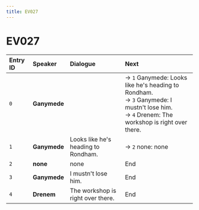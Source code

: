```yaml
---
title: EV027
---
```


# EV027


| Entry ID | Speaker | Dialogue | Next |
| :------- | :------ | :------- | :------------ |
| `0` | **Ganymede** |  | → `1` Ganymede: Looks like he's heading to Rondham\.<br>→ `3` Ganymede: I mustn't lose him\.<br>→ `4` Drenem: The workshop is right over there\. |
| `1` | **Ganymede** | Looks like he's heading to Rondham\. | → `2` none: none |
| `2` | **none** | none | End |
| `3` | **Ganymede** | I mustn't lose him\. | End |
| `4` | **Drenem** | The workshop is right over there\. | End |
